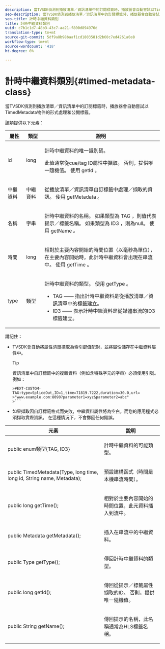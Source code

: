 ```yaml
---
description: 當TVSDK偵測到播放清單／資訊清單中的訂閱標籤時，播放器會自動嘗試以TimedMetadata物件的形式處理和公開標籤。
seo-description: 當TVSDK偵測到播放清單／資訊清單中的訂閱標籤時，播放器會自動嘗試以TimedMetadata物件的形式處理和公開標籤。
seo-title: 計時中繼資料類別
title: 計時中繼資料類別
uuid: c7b1c1d7-48b3-43c7-aa21-f800d894976d
translation-type: tm+mt
source-git-commit: 5df9a8b98baaf1cd1803581d2b60c7ed4261a0e8
workflow-type: tm+mt
source-wordcount: '418'
ht-degree: 0%

---
```



# 計時中繼資料類別{#timed-metadata-class}

當TVSDK偵測到播放清單／資訊清單中的訂閱標籤時，播放器會自動嘗試以TimedMetadata物件的形式處理和公開標籤。

該類提供以下元素：

<table id="table_FFC56AC5B1E04DA99C9309C0223ABA90"> 
 <thead> 
  <tr> 
   <th colname="col1" class="entry"><b> 屬性 </b></th> 
   <th colname="col02" class="entry"> <b> 類型  </b></th> 
   <th colname="col2" class="entry"> <b> 說明  </b> </th> 
  </tr> 
 </thead>
 <tbody> 
  <tr> 
   <td colname="col1"> <span class="codeph"> id  </span> </td> 
   <td colname="col02"> long </td> 
   <td colname="col2"> <p>計時中繼資料的唯一識別碼。 </p> <p>此值通常從cue/tag ID屬性中擷取。 否則，提供唯一隨機值。 使用<span class="codeph"> getId </span>。 </p> </td> 
  </tr> 
  <tr> 
   <td colname="col1"> <span class="codeph"> 中繼資料  </span> </td> 
   <td colname="col02"> 中繼資料 </td> 
   <td colname="col2"> <p>從播放清單／資訊清單自訂標籤中處理／擷取的資訊。 使用<span class="codeph"> getMetadata </span>。 </p> </td> 
  </tr> 
  <tr> 
   <td colname="col1"> <span class="codeph"> 名稱  </span> </td> 
   <td colname="col02"> 字串 </td> 
   <td colname="col2"> <p>計時中繼資料的名稱。 如果類型為<span class="codeph"> TAG </span>，則值代表提示／標籤名稱。 如果類型為<span class="codeph"> ID3 </span>，則為null。 使用<span class="codeph"> getName </span>。 </p> </td> 
  </tr> 
  <tr> 
   <td colname="col1"> <span class="codeph"> 時間  </span> </td> 
   <td colname="col02"> long </td> 
   <td colname="col2"> <p>相對於主要內容開始的時間位置（以毫秒為單位），在主要內容開始時，此計時中繼資料會出現在串流中。 使用<span class="codeph"> getTime </span>。 </p> </td> 
  </tr> 
  <tr> 
   <td colname="col1"> <span class="codeph"> type  </span> </td> 
   <td colname="col02"> 類型 </td> 
   <td colname="col2"> <p>計時中繼資料的類型。 使用<span class="codeph"> getType </span>。 
     <ul id="ul_70FBFB33E9F846D8B38592560CCE9560"> 
      <li id="li_739D30561BFB4D9B97DF212E4880BA2C">TAG —— 指出計時中繼資料是從播放清單／資訊清單中的標籤建立。 </li> 
      <li id="li_E785E1DEF1CC4D9DBE7764E5D05EFAFC">ID3 —— 表示計時中繼資料是從媒體串流的ID3標籤建立。 </li> 
     </ul> </p> </td> 
  </tr> 
 </tbody> 
</table>

<!--<a id="section_737CC47997F74F80A3C5C6171ADE120E"></a>-->

請記住：

* TVSDK會自動將屬性清單擷取為索引鍵值配對，並將屬性儲存在中繼資料屬性中。

   >[!TIP]
   >
   >資訊清單中自訂標籤中的複雜資料（例如含特殊字元的字串）必須使用引號。 例如：
   >
   >
   ```
   >#EXT-CUSTOM-TAG:type=SpliceOut,ID=1,time=71819.7222,duration=30.0,url= 
   >"www.example.com:8090?parameter1=xyz&parameter2=abc"
   >```

* 如果擷取因自訂標籤格式而失敗，中繼資料屬性將為空白，而您的應用程式必須擷取實際資訊。 在這種情況下，不會擲回任何錯誤。

<table id="table_1BAE98BF23F641A3A5709EBE37B327F6"> 
 <thead> 
  <tr> 
   <th colname="col1" class="entry"> <b>元素  </b></th> 
   <th colname="col2" class="entry"> <b>說明</b></th> 
  </tr> 
 </thead>
 <tbody> 
  <tr> 
   <td colname="col1"> <span class="codeph"> public enum類型{TAG, ID3}  </span> </td> 
   <td colname="col2"> <p>計時中繼資料的可能類型。 </p> </td> 
  </tr> 
  <tr> 
   <td colname="col1"> <span class="codeph"> public TimedMetadata(Type, long time, long id, String name, Metadata);  </span> </td> 
   <td colname="col2"> <p>預設建構函式（時間是本機串流時間）。 </p> </td> 
  </tr> 
  <tr> 
   <td colname="col1"> <span class="codeph"> public long getTime();  </span> </td> 
   <td colname="col2"> <p>相對於主要內容開始的時間位置，此元資料插入到流中。 </p> </td> 
  </tr> 
  <tr> 
   <td colname="col1"> <span class="codeph"> public Metadata getMetadata();  </span> </td> 
   <td colname="col2"> <p>插入在串流中的中繼資料。 </p> </td> 
  </tr> 
  <tr> 
   <td colname="col1"> <span class="codeph"> public Type getType();  </span> </td> 
   <td colname="col2"> <p>傳回計時中繼資料的類型。 </p> </td> 
  </tr> 
  <tr> 
   <td colname="col1"> <span class="codeph"> public long getId();  </span> </td> 
   <td colname="col2"> <p>傳回從提示／標籤屬性擷取的ID。 否則，提供唯一隨機值。 </p> </td> 
  </tr> 
  <tr> 
   <td colname="col1"> <span class="codeph"> public String getName();  </span> </td> 
   <td colname="col2"> <p>傳回提示的名稱，此名稱通常為HLS標籤名稱。 </p> </td> 
  </tr> 
 </tbody> 
</table>